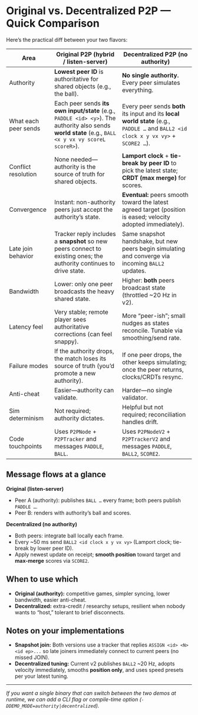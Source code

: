 
# Original vs. Decentralized P2P — Quick Comparison

Here’s the practical diff between your two flavors:

| Area | **Original P2P (hybrid / listen-server)** | **Decentralized P2P (no authority)** |
|---|---|---|
| Authority | **Lowest peer ID** is authoritative for shared objects (e.g., the ball). | **No single authority.** Every peer simulates everything. |
| What each peer sends | Each peer sends **its own input/state** (e.g., `PADDLE <id> <y>`). The authority also sends **world state** (e.g., `BALL <x y vx vy scoreL scoreR>`). | Every peer sends **both** its input and its **local world state** (e.g., `PADDLE …` and `BALL2 <id clock x y vx vy>` + `SCORE2 …`). |
| Conflict resolution | None needed—authority is the source of truth for shared objects. | **Lamport clock** + **tie-break by peer ID** to pick the latest state; **CRDT (max merge)** for scores. |
| Convergence | Instant: non-authority peers just accept the authority’s state. | **Eventual:** peers smooth toward the latest agreed target (position is eased; velocity adopted immediately). |
| Late join behavior | Tracker reply includes a **snapshot** so new peers connect to existing ones; the authority continues to drive state. | Same snapshot handshake, but new peers begin simulating and converge via incoming `BALL2` updates. |
| Bandwidth | Lower: only one peer broadcasts the heavy shared state. | Higher: **both** peers broadcast state (throttled ~20 Hz in v2). |
| Latency feel | Very stable; remote player sees authoritative corrections (can feel snappy). | More “peer-ish”; small nudges as states reconcile. Tunable via smoothing/send rate. |
| Failure modes | If the authority drops, the match loses its source of truth (you’d promote a new authority). | If one peer drops, the other keeps simulating; once the peer returns, clocks/CRDTs resync. |
| Anti-cheat | Easier—authority can validate. | Harder—no single validator. |
| Sim determinism | Not required; authority dictates. | Helpful but not required; reconciliation handles drift. |
| Code touchpoints | Uses `P2PNode` + `P2PTracker` and messages `PADDLE`, `BALL`. | Uses `P2PNodeV2` + `P2PTrackerV2` and messages `PADDLE`, `BALL2`, `SCORE2`. |

## Message flows at a glance

**Original (listen-server)**  
- Peer A (authority): publishes `BALL …` every frame; both peers publish `PADDLE …`.  
- Peer B: renders with authority’s ball and scores.

**Decentralized (no authority)**  
- Both peers: integrate ball locally each frame.  
- Every ~50 ms send `BALL2 <id clock x y vx vy>` (Lamport clock; tie-break by lower peer ID).  
- Apply newest update on receipt; **smooth position** toward target and **max-merge** scores via `SCORE2`.

## When to use which

- **Original (authority):** competitive games, simpler syncing, lower bandwidth, easier anti-cheat.
- **Decentralized:** extra-credit / researchy setups, resilient when nobody wants to “host,” tolerant to brief disconnects.

## Notes on your implementations

- **Snapshot join:** Both versions use a tracker that replies `ASSIGN <id> <N> <id ep>...` so late joiners immediately connect to current peers (no missed JOIN).  
- **Decentralized tuning:** Current v2 publishes `BALL2` ~20 Hz, adopts velocity immediately, smooths **position only**, and uses speed presets per your latest tuning.

---

*If you want a single binary that can switch between the two demos at runtime, we can add a CLI flag or compile-time option (`-DDEMO_MODE=authority|decentralized`).*
